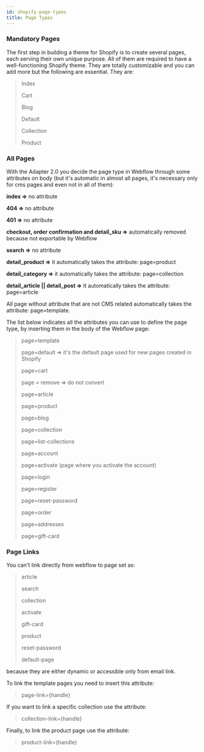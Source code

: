 ```yaml
---
id: shopify-page-types
title: Page Types
---
```


### Mandatory Pages
The first step in building a theme for Shopify is to create several pages, each serving their own unique purpose. All of them are required to have a well-functioning Shopify theme.
They are totally customizable and you can add more but the following are essential.
They are:

> Index
>
> Cart
>
> Blog
>
> Default
>
> Collection
> 
> Product

### All Pages
With the Adapter 2.0 you decide the page type in Webflow through some attributes on body (but it's automatic in almost all pages, it's necessary only for cms pages and even not in all of them):

**index =>** no attribute

**404 =>** no attribute

**401 =>** no attribute

**checkout, order confirmation and detail_sku =>** automatically removed because not exportable by Webflow

**search =>** no attribute

**detail_product =>** it automatically takes the attribute: page=product

**detail_category =>** it automatically takes the attribute: page=collection

**detail_article || detail_post =>** It automatically takes the attribute: page=article

All page without attribute that are not CMS related automatically takes the attribute: page=template.

The list below indicates all the attributes you can use to define the page type, by inserting them in the body of the Webflow page:

> page=template
>
> page=default   => it's the default page used for new pages created in Shopify
>
> page=cart
>
> page = remove => do not convert
>
> page=article
>
> page=product
>
> page=blog
>
> page=collection
>
> page=list-collections
>
> page=account
>
> page=activate (page where you activate the account)
>
> page=login
>
> page=register
>
> page=reset-password
>
> page=order
>
> page=addresses
>
> page=gift-card

### Page Links
You can't link directly from webflow to page set as:

> article
>
> search
>
> collection
>
> activate
>
> gift-card
>
> product
>
> reset-password
>
> default-page

because they are either dynamic or accessible only from email link.

To link the template pages you need to insert this attribute:

> page-link={handle}

If you want to link a specific collection use the attribute:

> collection-link={handle}

Finally, to link the product page use the attribute:

> product-link={handle}


